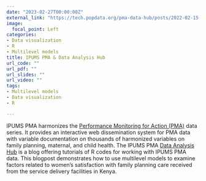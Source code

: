 ```yaml
---
date: "2023-02-27T00:00:00Z"
external_link: "https://tech.popdata.org/pma-data-hub/posts/2022-02-15-cei-analysis"
image:
  focal_point: Left
categories:
- Data visualization
- R
- Multilevel models
title: IPUMS PMA & Data Analysis Hub
url_code: ""
url_pdf: ""
url_slides: ""
url_video: ""
tags:
- Multilevel models
- Data visualization
- R

---
```


IPUMS PMA harmonizes the [Performance Monitoring for Action (PMA)](https://www.pmadata.org/) data series. It provides an interactive web dissemination system for PMA data with variable documentation on thousands of harmonized variables on family planning, maternal, and child health.  The IPUMS PMA [Data Analysis Hub](https://ipums.github.io/pma-data-hub/) is a blog offering tutorials of R codes for working with IPUMS PMA data. This blogpost demonstrates how to use multilevel models to examine factors related to women’s satisfaction with family planning care received from the service delivery facilities in Kenya.
